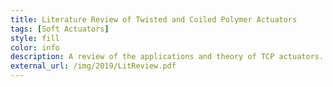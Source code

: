 ```yaml
---
title: Literature Review of Twisted and Coiled Polymer Actuators
tags: [Soft Actuators]
style: fill
color: info 
description: A review of the applications and theory of TCP actuators.
external_url: /img/2019/LitReview.pdf
---
```

